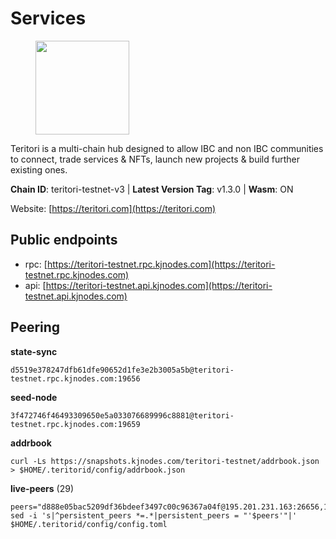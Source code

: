 # Services

<figure><img src="https://raw.githubusercontent.com/kj89/testnet_manuals/main/pingpub/logos/teritori.png" width="150" alt=""><figcaption></figcaption></figure>

Teritori is a multi-chain hub designed to allow IBC and non IBC communities  to connect, trade services & NFTs, launch new projects & build further existing ones.

**Chain ID**: teritori-testnet-v3 | **Latest Version Tag**: v1.3.0 | **Wasm**: ON

Website: [https://teritori.com](https://teritori.com)


## Public endpoints

* rpc: [https://teritori-testnet.rpc.kjnodes.com](https://teritori-testnet.rpc.kjnodes.com)
* api: [https://teritori-testnet.api.kjnodes.com](https://teritori-testnet.api.kjnodes.com)

## Peering

**state-sync**

```
d5519e378247dfb61dfe90652d1fe3e2b3005a5b@teritori-testnet.rpc.kjnodes.com:19656
```

**seed-node**

```
3f472746f46493309650e5a033076689996c8881@teritori-testnet.rpc.kjnodes.com:19659
```

**addrbook**
```
curl -Ls https://snapshots.kjnodes.com/teritori-testnet/addrbook.json > $HOME/.teritorid/config/addrbook.json
```

**live-peers** (29)
```
peers="d888e05bac5209df36bdeef3497c00c96367a04f@195.201.231.163:26656,15dd94f68c450da2c3b7c60b6364e3dce6f0cbf2@185.193.66.68:26641,ccc59b8a55f9c6e7a24bd693e2796f781ea3a670@65.108.227.133:27656,22101a61b235e607d5d0ad51b698d7511ebf87e2@144.76.97.251:26796,e1b331c1f3cba509960c65d6c6bc9b49532bcbaa@65.109.85.170:27656,0e51ebd10636b48b69625677a5154b839ff3f557@65.108.43.116:56107,d5519e378247dfb61dfe90652d1fe3e2b3005a5b@65.109.68.190:19656,3b539b6cff93fb3631d0a600a56ade3c6ca6bea3@51.79.28.170:26656,3c2e89cd8498b369ada6456f07f7519a41b4c543@185.100.232.77:21096,c89ecc57dc30addb7e9032684916725c25b2a6c5@162.55.103.44:26656,6a94690aa76f7ffbfa1ee93c50dddfb571f159b6@5.189.130.43:19656,3614bc766d73bebf6b73737b6690af60e7f0683e@65.108.206.118:46656,0d19829b0dd1fc324cfde1f7bc15860c896b7ac1@65.108.121.240:27656,bf100c1b6b44a6e96ab5691f3023cec3c27747fd@144.126.142.78:46656,ac94097daec8a32d4ed3f074f26f214cedfbb541@85.173.112.154:26656,69012ce642095e15f588ddb154327633bb2ecb9c@65.109.39.223:26656,483a27bdec490f817f1ee819117c70e5f5e6a672@65.109.90.33:15956,ec0c58dbfe67a12ea16951134e29a6566ac05add@185.217.125.98:26656,d590ca2f08c6793516c4923c0a62075c57f64b59@135.181.206.223:26656,e05fba384c2a0d74737dde24cdd572970e99f409@64.20.35.34:20026,5ae1012f9b0f4672d8152de903d115dd2f1a3ee3@65.21.170.3:27656,53f69cd52a4b633179b9e762cf8d51f6696a27f6@51.159.141.148:26656,c56b132be41b247c9f8fa1f2addaca57f9946e29@75.119.159.159:44656,6bc9f80a5123d62c23aadb7b5d68b740a794b0c6@207.180.194.156:36656,7c6deaf1249610bf058f8f2127e0aa6241faa837@65.108.238.217:11054,e1c50c477202e2f37643d044a6cde3c913f42230@65.108.71.92:54256,a97eb7a4f3d857f1ff82265d2905fc0762a6bfd4@135.125.5.31:54256,e78cee0e46927e483212e0313a35da6cc9151ed5@65.109.28.219:15956,31413c99357d0cfc48a46767ade171db2ea0205e@135.181.138.160:46656"
sed -i 's|^persistent_peers *=.*|persistent_peers = "'$peers'"|' $HOME/.teritorid/config/config.toml
```
